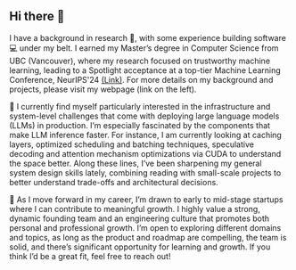 ## Hi there 👋

I have a background in research 🧪, with some experience building software 💻 under my belt. I earned my Master’s degree in Computer Science from UBC (Vancouver), where my research focused on trustworthy machine learning, leading to a Spotlight acceptance at a top-tier Machine Learning Conference, NeurIPS'24 [(Link)](https://nips.cc/virtual/2024/poster/95529). For more details on my background and projects, please visit my webpage (link on the left).

🔭 I currently find myself particularly interested in the infrastructure and system-level challenges that come with deploying large language models (LLMs) in production. I’m especially fascinated by the components that make LLM inference faster. For instance, I am currently looking at caching layers, optimized scheduling and batching techniques, speculative decoding and attention mechanism optimizations via CUDA to understand the space better. Along these lines, I’ve been sharpening my general system design skills lately, combining reading with small-scale projects to better understand trade-offs and architectural decisions.

<!--One of the projects that I am building along these lines is an open-source LLM cache -- designed to intercept and reuse responses for repeated or similar queries, cutting down on redundant computation. It’s implemented in Python with Redis as the backend, and includes support for semantic similarity search. Through this project, I’m diving into trade-offs in cache design and performance across different workloads. Exploring how these low and high level system optimizations directly impact real-world latency and throughput is something I’m really excited about, and I’m currently looking to contribute to projects or teams that operate at intersection of high-performance systems and cutting-edge ML.-->
 
🌱 As I move forward in my career, I’m drawn to early to mid-stage startups where I can contribute to meaningful growth. I highly value a strong, dynamic founding team and an engineering culture that promotes both personal and professional growth. I’m open to exploring different domains and topics, as long as the product and roadmap are compelling, the team is solid, and there’s significant opportunity for learning and growth. If you think I’d be a great fit, feel free to reach out!

<!--## &#x1f4c8; Check out some of my GitHub Stats

<p float="left">
  <img align="center" src="https://github-readme-stats.vercel.app/api/top-langs/?username=greninja&hide=makefile,matlab,java,shell,javascript,css,dockerfile,c%2B%2B,c%23,c,tex,labview" />
  <img align="center" src="https://github-readme-stats.vercel.app/api?username=greninja&show_icons=true&line_height=27&count_private=true&title_color=ffffff&text_color=c9cacc&icon_color=2bbc8a&bg_color=1d1f21" />
</p>-->

<!--
**greninja/greninja** is a ✨ _special_ ✨ repository because its `README.md` (this file) appears on your GitHub profile.

Here are some ideas to get you started:

- 🔭 I’m currently working on ...
- 🌱 I’m currently learning ...
- 👯 I’m looking to collaborate on ...
- 🤔 I’m looking for help with ...
- 💬 Ask me about ...
- 📫 How to reach me: ...
- 😄 Pronouns: ...
- ⚡ Fun fact: ...
-->
